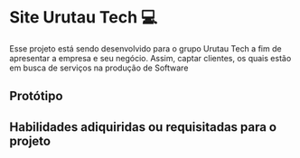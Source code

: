 # Site Urutau Tech 💻
Esse projeto está sendo desenvolvido para o grupo Urutau Tech a fim de apresentar a empresa e seu negócio. Assim, captar clientes, os quais estão em busca de serviços na produção de Software

## Protótipo

## Habilidades adiquiridas ou requisitadas para o projeto
